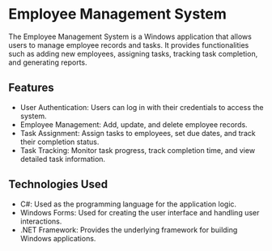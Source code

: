 # Employee Management System

The Employee Management System is a Windows application that allows users to manage employee records and tasks. It provides functionalities such as adding new employees, assigning tasks, tracking task completion, and generating reports.

## Features

- User Authentication: Users can log in with their credentials to access the system.
- Employee Management: Add, update, and delete employee records.
- Task Assignment: Assign tasks to employees, set due dates, and track their completion status.
- Task Tracking: Monitor task progress, track completion time, and view detailed task information.

## Technologies Used

- C#: Used as the programming language for the application logic.
- Windows Forms: Used for creating the user interface and handling user interactions.
- .NET Framework: Provides the underlying framework for building Windows applications.

